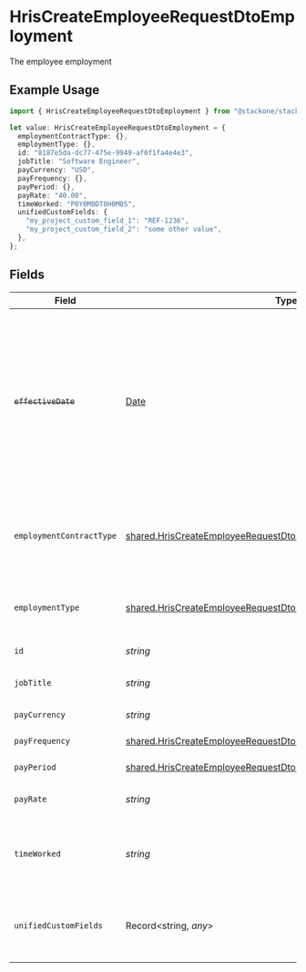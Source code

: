 # HrisCreateEmployeeRequestDtoEmployment

The employee employment

## Example Usage

```typescript
import { HrisCreateEmployeeRequestDtoEmployment } from "@stackone/stackone-client-ts/sdk/models/shared";

let value: HrisCreateEmployeeRequestDtoEmployment = {
  employmentContractType: {},
  employmentType: {},
  id: "8187e5da-dc77-475e-9949-af0f1fa4e4e3",
  jobTitle: "Software Engineer",
  payCurrency: "USD",
  payFrequency: {},
  payPeriod: {},
  payRate: "40.00",
  timeWorked: "P0Y0M0DT8H0M0S",
  unifiedCustomFields: {
    "my_project_custom_field_1": "REF-1236",
    "my_project_custom_field_2": "some other value",
  },
};
```

## Fields

| Field                                                                                                                                                                  | Type                                                                                                                                                                   | Required                                                                                                                                                               | Description                                                                                                                                                            | Example                                                                                                                                                                |
| ---------------------------------------------------------------------------------------------------------------------------------------------------------------------- | ---------------------------------------------------------------------------------------------------------------------------------------------------------------------- | ---------------------------------------------------------------------------------------------------------------------------------------------------------------------- | ---------------------------------------------------------------------------------------------------------------------------------------------------------------------- | ---------------------------------------------------------------------------------------------------------------------------------------------------------------------- |
| ~~`effectiveDate`~~                                                                                                                                                    | [Date](https://developer.mozilla.org/en-US/docs/Web/JavaScript/Reference/Global_Objects/Date)                                                                          | :heavy_minus_sign:                                                                                                                                                     | : warning: ** DEPRECATED **: This will be removed in a future release, please migrate away from it as soon as possible.<br/><br/>The effective date of the employment contract | 2021-01-01T01:01:01.000Z                                                                                                                                               |
| `employmentContractType`                                                                                                                                               | [shared.HrisCreateEmployeeRequestDtoSchemasEmploymentContractType](../../../sdk/models/shared/hriscreateemployeerequestdtoschemasemploymentcontracttype.md)            | :heavy_minus_sign:                                                                                                                                                     | The employment work schedule type (e.g., full-time, part-time)                                                                                                         | full_time                                                                                                                                                              |
| `employmentType`                                                                                                                                                       | [shared.HrisCreateEmployeeRequestDtoSchemasEmploymentType](../../../sdk/models/shared/hriscreateemployeerequestdtoschemasemploymenttype.md)                            | :heavy_minus_sign:                                                                                                                                                     | The type of employment (e.g., contractor, permanent)                                                                                                                   | permanent                                                                                                                                                              |
| `id`                                                                                                                                                                   | *string*                                                                                                                                                               | :heavy_minus_sign:                                                                                                                                                     | Unique identifier                                                                                                                                                      | 8187e5da-dc77-475e-9949-af0f1fa4e4e3                                                                                                                                   |
| `jobTitle`                                                                                                                                                             | *string*                                                                                                                                                               | :heavy_minus_sign:                                                                                                                                                     | The job title of the employee                                                                                                                                          | Software Engineer                                                                                                                                                      |
| `payCurrency`                                                                                                                                                          | *string*                                                                                                                                                               | :heavy_minus_sign:                                                                                                                                                     | The currency used for pay                                                                                                                                              | USD                                                                                                                                                                    |
| `payFrequency`                                                                                                                                                         | [shared.HrisCreateEmployeeRequestDtoPayFrequency](../../../sdk/models/shared/hriscreateemployeerequestdtopayfrequency.md)                                              | :heavy_minus_sign:                                                                                                                                                     | The pay frequency                                                                                                                                                      | hourly                                                                                                                                                                 |
| `payPeriod`                                                                                                                                                            | [shared.HrisCreateEmployeeRequestDtoPayPeriod](../../../sdk/models/shared/hriscreateemployeerequestdtopayperiod.md)                                                    | :heavy_minus_sign:                                                                                                                                                     | The pay period                                                                                                                                                         | monthly                                                                                                                                                                |
| `payRate`                                                                                                                                                              | *string*                                                                                                                                                               | :heavy_minus_sign:                                                                                                                                                     | The pay rate for the employee                                                                                                                                          | 40.00                                                                                                                                                                  |
| `timeWorked`                                                                                                                                                           | *string*                                                                                                                                                               | :heavy_minus_sign:                                                                                                                                                     | The time worked for the employee in ISO 8601 duration format                                                                                                           | P0Y0M0DT8H0M0S                                                                                                                                                         |
| `unifiedCustomFields`                                                                                                                                                  | Record<string, *any*>                                                                                                                                                  | :heavy_minus_sign:                                                                                                                                                     | Custom Unified Fields configured in your StackOne project                                                                                                              | {<br/>"my_project_custom_field_1": "REF-1236",<br/>"my_project_custom_field_2": "some other value"<br/>}                                                               |